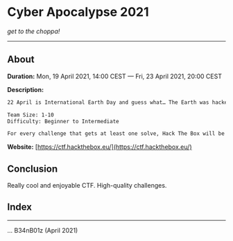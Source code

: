 # Cyber Apocalypse 2021

_get to the choppa!_

---

## About

**Duration:** Mon, 19 April 2021, 14:00 CEST — Fri, 23 April 2021, 20:00 CEST

**Description:**

```txt
22 April is International Earth Day and guess what… The Earth was hacked by malicious extraterrestrials. Their ultimate plan is to seize control of our planet. It’s only you who can save us from this terrible fate.

Team Size: 1-10
Difficulty: Beginner to Intermediate

For every challenge that gets at least one solve, Hack The Box will be making a donation to Code.org. Your goal is to hack as much as possible to help us support Code.org's mission.
```

**Website:** [https://ctf.hackthebox.eu/](https://ctf.hackthebox.eu/)

## Conclusion

Really cool and enjoyable CTF. High-quality challenges.

## Index



---

... B34nB01z (April 2021)
